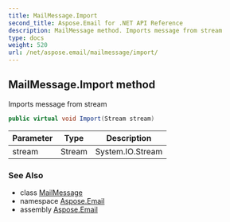 ```yaml
---
title: MailMessage.Import
second_title: Aspose.Email for .NET API Reference
description: MailMessage method. Imports message from stream
type: docs
weight: 520
url: /net/aspose.email/mailmessage/import/
---
```

## MailMessage.Import method

Imports message from stream

```csharp
public virtual void Import(Stream stream)
```

| Parameter | Type | Description |
| --- | --- | --- |
| stream | Stream | System.IO.Stream |

### See Also

* class [MailMessage](../)
* namespace [Aspose.Email](../../mailmessage/)
* assembly [Aspose.Email](../../../)


